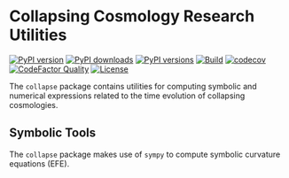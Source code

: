 # Collapsing Cosmology Research Utilities
[![PyPI version](https://img.shields.io/pypi/v/collapse)](https://pypi.org/project/collapse/)
[![PyPI downloads](https://img.shields.io/pypi/dm/collapse)](https://pypi.org/project/collapse/)
[![PyPI versions](https://img.shields.io/pypi/pyversions/collapse)](https://pypi.org/project/collapse/)
[![Build](https://img.shields.io/travis/JWKennington/collapse)](https://pypi.org/project/collapse/)
[![codecov](https://codecov.io/gh/JWKennington/collapse/branch/master/graph/badge.svg?token=G418VYV5LR)](undefined)
[![CodeFactor Quality](https://img.shields.io/codefactor/grade/github/JWKennington/collapse?&label=codefactor)](https://pypi.org/project/collapse/)
[![License](https://img.shields.io/github/license/JWKennington/collapse?color=magenta&label=License)](https://pypi.org/project/collapse/)



The `collapse` package contains utilities for computing symbolic and numerical expressions related to the time evolution
of collapsing cosmologies. 


## Symbolic Tools
The `collapse` package makes use of `sympy` to compute symbolic curvature equations (EFE).
